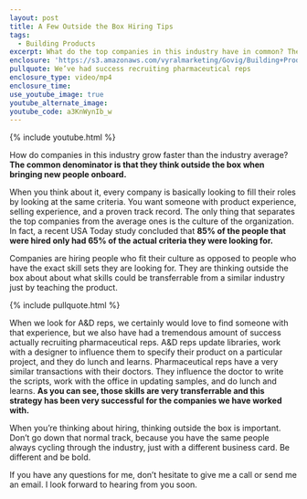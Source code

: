 ```yaml
---
layout: post
title: A Few Outside the Box Hiring Tips
tags:
  - Building Products
excerpt: What do the top companies in this industry have in common? They think outside the box when hiring.
enclosure: 'https://s3.amazonaws.com/vyralmarketing/Govig/Building+Products/Videos/2017/A+Few+Outside+the+Box+Hiring+Tips.mp4'
pullquote: We’ve had success recruiting pharmaceutical reps
enclosure_type: video/mp4
enclosure_time:
use_youtube_image: true
youtube_alternate_image:
youtube_code: a3KnWynIb_w
---
```



{% include youtube.html %}

How do companies in this industry grow faster than the industry average? **The common denominator is that they think outside the box when bringing new people onboard.**

When you think about it, every company is basically looking to fill their roles by looking at the same criteria. You want someone with product experience, selling experience, and a proven track record. The only thing that separates the top companies from the average ones is the culture of the organization. In fact, a recent USA Today study concluded that **85% of the people that were hired only had 65% of the actual criteria they were looking for.**

Companies are hiring people who fit their culture as opposed to people who have the exact skill sets they are looking for. They are thinking outside the box about about what skills could be transferrable from a similar industry just by teaching the product.&nbsp;

{% include pullquote.html %}

When we look for A&D reps, we certainly would love to find someone with that experience, but we also have had a tremendous amount of success actually recruiting pharmaceutical reps. A&D reps update libraries, work with a designer to influence them to specify their product on a particular project, and they do lunch and learns. Pharmaceutical reps have a very similar transactions with their doctors. They influence the doctor to write the scripts, work with the office in updating samples, and do lunch and learns. **As you can see, those skills are very transferrable and this strategy has been very successful for the companies we have worked with.**

When you’re thinking about hiring, thinking outside the box is important. Don’t go down that normal track, because you have the same people always cycling through the industry, just with a different business card. Be different and be bold.

If you have any questions for me, don’t hesitate to give me a call or send me an email. I look forward to hearing from you soon.